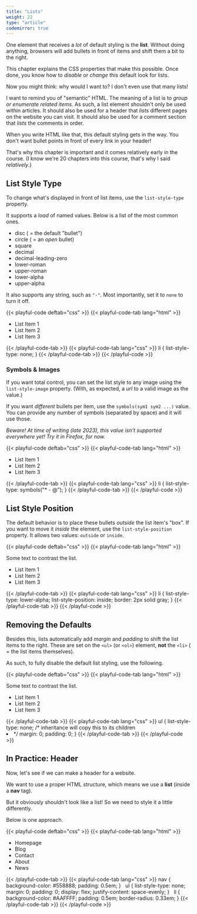 ```yaml
---
title: "Lists"
weight: 22
type: "article"
codemirror: true
---
```


One element that receives a _lot_ of default styling is the **list**. Without doing anything, browsers will add bullets in front of items and shift them a bit to the right.

This chapter explains the CSS properties that make this possible. Once done, you know how to _disable_ or _change_ this default look for lists.

Now you might think: why would I want to? I don't even use that many lists!

I want to remind you of "semantic" HTML. The meaning of a list is to _group or enumerate related items_. As such, a list element shouldn't only be used within articles. It should also be used for a header that _lists_ different pages on the website you can visit. It should also be used for a comment section that _lists_ the comments in order.

When you write HTML like that, this default styling gets in the way. You don't want bullet points in front of every link in your header!

That's why this chapter is important and it comes relatively early in the course. (I know we're 20 chapters into this course, that's why I said _relatively_.)

## List Style Type

To change what's displayed in front of list items, use the `list-style-type` property.

It supports a _load_ of named values. Below is a list of the most common ones.

* disc ( = the default "bullet")
* circle ( = an _open_ bullet)
* square
* decimal
* decimal-leading-zero
* lower-roman
* upper-roman
* lower-alpha
* upper-alpha

It also supports any string, such as `"-"`. Most importantly, set it to `none` to turn it off.

{{< playful-code deftab="css" >}}
{{< playful-code-tab lang="html" >}}
<ul>
  <li>List Item 1</li>
  <li>List Item 2</li>
  <li>List Item 3</li>
</ul>
{{< /playful-code-tab >}}
{{< playful-code-tab lang="css" >}}
li {
  list-style-type: none;
}
{{< /playful-code-tab >}}
{{< /playful-code >}}

### Symbols & Images

If you want total control, you can set the list style to any image using the `list-style-image` property. (With, as expected, a _url_ to a valid image as the value.)

If you want _different_ bullets per item, use the `symbols(sym1 sym2 ...)` value. You can provide any number of symbols (separated by space) and it will use those.

_Beware! At time of writing (late 2023), this value isn't supported everywhere yet! Try it in Firefox, for now._

{{< playful-code deftab="css" >}}
{{< playful-code-tab lang="html" >}}
<ul>
  <li>List Item 1</li>
  <li>List Item 2</li>
  <li>List Item 3</li>
</ul>
{{< /playful-code-tab >}}
{{< playful-code-tab lang="css" >}}
li {
  list-style-type: symbols("* - @");
}
{{< /playful-code-tab >}}
{{< /playful-code >}}

## List Style Position

The default behavior is to place these bullets _outside_ the list item's "box". If you want to move it _inside_ the element, use the `list-style-position` property. It allows two values: `outside` or `inside`.

{{< playful-code deftab="css" >}}
{{< playful-code-tab lang="html" >}}
<p>Some text to contrast the list.</p>
<ul>
  <li>List Item 1</li>
  <li>List Item 2</li>
  <li>List Item 3</li>
</ul>
{{< /playful-code-tab >}}
{{< playful-code-tab lang="css" >}}
li {
  list-style-type: lower-alpha;
  list-style-position: inside;
  border: 2px solid gray;
}
{{< /playful-code-tab >}}
{{< /playful-code >}}

## Removing the Defaults

Besides this, lists automatically add _margin_ and _padding_ to shift the list items to the right. These are set on the `<ul>` (or `<ol>`) element, **not** the `<li>` ( = the list items themselves).

As such, to fully disable the default list styling, use the following.

{{< playful-code deftab="css" >}}
{{< playful-code-tab lang="html" >}}
<p>Some text to contrast the list.</p>
<ul>
  <li>List Item 1</li>
  <li>List Item 2</li>
  <li>List Item 3</li>
</ul>
{{< /playful-code-tab >}}
{{< playful-code-tab lang="css" >}}
ul {
  list-style-type: none; /* inheritance will copy this to its children <li> */
  margin: 0;
  padding: 0;
}
{{< /playful-code-tab >}}
{{< /playful-code >}}

## In Practice: Header

Now, let's see if we can make a header for a website. 

We want to use a proper HTML structure, which means we use a **list** (inside a **nav** tag).

But it obviously shouldn't look like a list! So we need to style it a little differently.

Below is one approach.

{{< playful-code deftab="css" >}}
{{< playful-code-tab lang="html" >}}
<nav>
  <ul>
    <li>Homepage</li>
    <li>Blog</li>
    <li>Contact</li>
    <li>About</li>
    <li>News</li>
  </ul>
</nav>
{{< /playful-code-tab >}}
{{< playful-code-tab lang="css" >}}
nav {
  background-color: #558888;
  padding: 0.5em;
}
&nbsp;
ul {
  list-style-type: none;
  margin: 0;
  padding: 0;
  display: flex;
  justify-content: space-evenly;
}
&nbsp;
li {
  background-color: #AAFFFF;
  padding: 0.5em;
  border-radius: 0.33em;
}
{{< /playful-code-tab >}}
{{< /playful-code >}}

